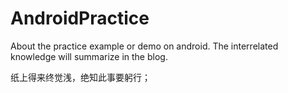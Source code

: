 # AndroidPractice

About the practice example or demo on android.
The interrelated knowledge will summarize in the blog.

纸上得来终觉浅，绝知此事要躬行；